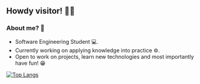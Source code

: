 ## Howdy visitor! <span class="wave">👋😄</span>

### About me? 💭

- Software Engineering Student 💻.
- Currently working on applying knowledge into practice ⚙.
- Open to work on projects, learn new technologies and most importantly have fun! 😁

[![Top Langs](https://github-readme-stats.vercel.app/api/top-langs/?username=Vansitha&layout=compact&hide=shell,makefile&theme=codeSTACKr)](https://github-readme-stats.vercel.app/api?username=Vansitha)
